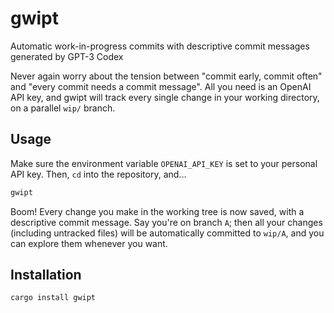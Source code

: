 # gwipt

Automatic work-in-progress commits with descriptive commit messages generated
by GPT-3 Codex

Never again worry about the tension between "commit early, commit often" and
"every commit needs a commit message". All you need is an OpenAI API key, and
gwipt will track every single change in your working directory, on a parallel
`wip/` branch.

## Usage

Make sure the environment variable `OPENAI_API_KEY` is set to your personal
API key. Then, `cd` into the repository, and...

```bash
gwipt
```

Boom! Every change you make in the working tree is now saved, with a
descriptive commit message. Say you're on branch `A`; then all your changes
(including untracked files) will be automatically committed to `wip/A`, and you
can explore them whenever you want.

## Installation

```bash
cargo install gwipt
```

